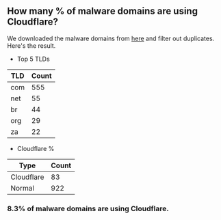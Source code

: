 ## How many % of malware domains are using Cloudflare?


We downloaded the malware domains from [here](https://urlhaus.abuse.ch) and filter out duplicates.
Here's the result.


[//]: # (start replacement)


- Top 5 TLDs

| TLD | Count |
| --- | --- |
| com | 555 |
| net | 55 |
| br | 44 |
| org | 29 |
| za | 22 |


- Cloudflare %

| Type | Count |
| --- | --- |
| Cloudflare | 83 |
| Normal | 922 |


### 8.3% of malware domains are using Cloudflare.